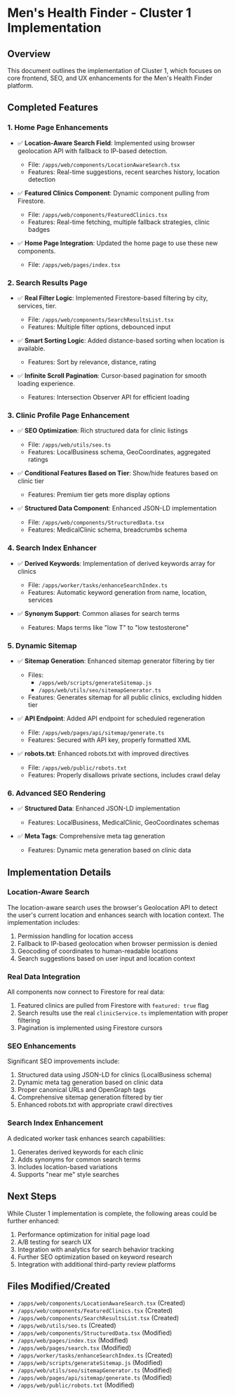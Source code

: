 # Men's Health Finder - Cluster 1 Implementation

## Overview
This document outlines the implementation of Cluster 1, which focuses on core frontend, SEO, and UX enhancements for the Men's Health Finder platform.

## Completed Features

### 1. Home Page Enhancements
- ✅ **Location-Aware Search Field**: Implemented using browser geolocation API with fallback to IP-based detection.
  - File: `/apps/web/components/LocationAwareSearch.tsx`
  - Features: Real-time suggestions, recent searches history, location detection

- ✅ **Featured Clinics Component**: Dynamic component pulling from Firestore.
  - File: `/apps/web/components/FeaturedClinics.tsx`
  - Features: Real-time fetching, multiple fallback strategies, clinic badges

- ✅ **Home Page Integration**: Updated the home page to use these new components.
  - File: `/apps/web/pages/index.tsx`

### 2. Search Results Page
- ✅ **Real Filter Logic**: Implemented Firestore-based filtering by city, services, tier.
  - File: `/apps/web/components/SearchResultsList.tsx`
  - Features: Multiple filter options, debounced input

- ✅ **Smart Sorting Logic**: Added distance-based sorting when location is available.
  - Features: Sort by relevance, distance, rating

- ✅ **Infinite Scroll Pagination**: Cursor-based pagination for smooth loading experience.
  - Features: Intersection Observer API for efficient loading

### 3. Clinic Profile Page Enhancement
- ✅ **SEO Optimization**: Rich structured data for clinic listings
  - File: `/apps/web/utils/seo.ts`
  - Features: LocalBusiness schema, GeoCoordinates, aggregated ratings

- ✅ **Conditional Features Based on Tier**: Show/hide features based on clinic tier
  - Features: Premium tier gets more display options

- ✅ **Structured Data Component**: Enhanced JSON-LD implementation
  - File: `/apps/web/components/StructuredData.tsx`
  - Features: MedicalClinic schema, breadcrumbs schema

### 4. Search Index Enhancer
- ✅ **Derived Keywords**: Implementation of derived keywords array for clinics
  - File: `/apps/worker/tasks/enhanceSearchIndex.ts`
  - Features: Automatic keyword generation from name, location, services

- ✅ **Synonym Support**: Common aliases for search terms
  - Features: Maps terms like "low T" to "low testosterone"

### 5. Dynamic Sitemap
- ✅ **Sitemap Generation**: Enhanced sitemap generator filtering by tier
  - Files: 
    - `/apps/web/scripts/generateSitemap.js`
    - `/apps/web/utils/seo/sitemapGenerator.ts`
  - Features: Generates sitemap for all public clinics, excluding hidden tier

- ✅ **API Endpoint**: Added API endpoint for scheduled regeneration
  - File: `/apps/web/pages/api/sitemap/generate.ts`
  - Features: Secured with API key, properly formatted XML

- ✅ **robots.txt**: Enhanced robots.txt with improved directives
  - File: `/apps/web/public/robots.txt`
  - Features: Properly disallows private sections, includes crawl delay

### 6. Advanced SEO Rendering
- ✅ **Structured Data**: Enhanced JSON-LD implementation
  - Features: LocalBusiness, MedicalClinic, GeoCoordinates schemas

- ✅ **Meta Tags**: Comprehensive meta tag generation
  - Features: Dynamic meta generation based on clinic data

## Implementation Details

### Location-Aware Search
The location-aware search uses the browser's Geolocation API to detect the user's current location and enhances search with location context. The implementation includes:

1. Permission handling for location access
2. Fallback to IP-based geolocation when browser permission is denied
3. Geocoding of coordinates to human-readable locations
4. Search suggestions based on user input and location context

### Real Data Integration
All components now connect to Firestore for real data:

1. Featured clinics are pulled from Firestore with `featured: true` flag
2. Search results use the real `clinicService.ts` implementation with proper filtering
3. Pagination is implemented using Firestore cursors

### SEO Enhancements
Significant SEO improvements include:

1. Structured data using JSON-LD for clinics (LocalBusiness schema)
2. Dynamic meta tag generation based on clinic data
3. Proper canonical URLs and OpenGraph tags
4. Comprehensive sitemap generation filtered by tier
5. Enhanced robots.txt with appropriate crawl directives

### Search Index Enhancement
A dedicated worker task enhances search capabilities:

1. Generates derived keywords for each clinic
2. Adds synonyms for common search terms
3. Includes location-based variations
4. Supports "near me" style searches

## Next Steps
While Cluster 1 implementation is complete, the following areas could be further enhanced:

1. Performance optimization for initial page load
2. A/B testing for search UX
3. Integration with analytics for search behavior tracking
4. Further SEO optimization based on keyword research
5. Integration with additional third-party review platforms

## Files Modified/Created
- `/apps/web/components/LocationAwareSearch.tsx` (Created)
- `/apps/web/components/FeaturedClinics.tsx` (Created)
- `/apps/web/components/SearchResultsList.tsx` (Created)
- `/apps/web/utils/seo.ts` (Created)
- `/apps/web/components/StructuredData.tsx` (Modified)
- `/apps/web/pages/index.tsx` (Modified)
- `/apps/web/pages/search.tsx` (Modified)
- `/apps/worker/tasks/enhanceSearchIndex.ts` (Created)
- `/apps/web/scripts/generateSitemap.js` (Modified)
- `/apps/web/utils/seo/sitemapGenerator.ts` (Modified)
- `/apps/web/pages/api/sitemap/generate.ts` (Modified)
- `/apps/web/public/robots.txt` (Modified)